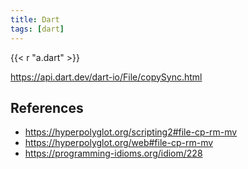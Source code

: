 ```yaml
---
title: Dart
tags: [dart]
---
```


{{< r "a.dart" >}}

<https://api.dart.dev/dart-io/File/copySync.html>

## References

- <https://hyperpolyglot.org/scripting2#file-cp-rm-mv>
- <https://hyperpolyglot.org/web#file-cp-rm-mv>
- <https://programming-idioms.org/idiom/228>

